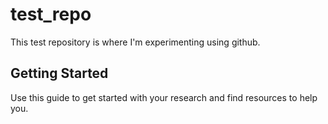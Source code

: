 # test_repo
This test repository is where I'm experimenting using github. 
## Getting Started 
Use this guide to get started with your research and find resources to help you. 
